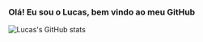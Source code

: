 ### Olá! Eu sou o Lucas, bem vindo ao meu GitHub

![Lucas's GitHub stats](https://github-readme-stats.vercel.app/api?username=lsantiago123&show_icons=true&theme=dark)
